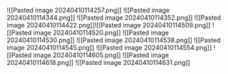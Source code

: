 ![[Pasted image 20240410114257.png]]
![[Pasted image 20240410114344.png]]
![[Pasted image 20240410114352.png]]
![[Pasted image 20240410114422.png]]![[Pasted image 20240410114509.png]]
![[Pasted image 20240410114520.png]]
![[Pasted image 20240410114530.png]]
![[Pasted image 20240410114538.png]]
![[Pasted image 20240410114545.png]]
![[Pasted image 20240410114554.png]]
![[Pasted image 20240410114605.png]]
![[Pasted image 20240410114618.png]]
![[Pasted image 20240410114631.png]]